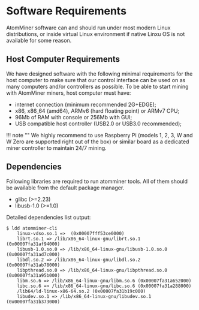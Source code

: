 # Software Requirements

AtomMiner software can and should run under most modern Linux distributions, or inside virtual Linux environment if native Linxu OS is not available for some reason.

## Host Computer Requirements

We have designed software with the following minimal requirements for the host computer to make sure that our control interface can be used on as many computers and/or controllers as possible. To be able to start mining with AtomMiner miners, host computer must have:

* internet connection (minimum recommended 2G+EDGE);
* x86, x86_64 (amd64), ARMv6 (hard floating point) or ARMv7 CPU;
* 96Mb of RAM with console or 256Mb with GUI;
* USB compatible host controller (USB2.0 or USB3.0 recommended);

!!! note ""
    We highly recommend to use Raspberry Pi (models 1, 2, 3, W and W Zero are supported right out of the box) or similar board as a dedicated miner controller to maintain 24/7 mining.


## Dependencies

Following libraries are required to run atomminer tools. All of them should be available from the default package manager.

* glibc (>=2.23)
* libusb-1.0 (>=1.0)

Detailed dependencies list output:
```
$ ldd atomminer-cli 
    linux-vdso.so.1 =>  (0x00007fff53ce0000)
    librt.so.1 => /lib/x86_64-linux-gnu/librt.so.1 (0x00007fa31af94000)
    libusb-1.0.so.0 => /lib/x86_64-linux-gnu/libusb-1.0.so.0 (0x00007fa31ad7c000)
    libdl.so.2 => /lib/x86_64-linux-gnu/libdl.so.2 (0x00007fa31ab78000)
    libpthread.so.0 => /lib/x86_64-linux-gnu/libpthread.so.0 (0x00007fa31a95b000)
    libm.so.6 => /lib/x86_64-linux-gnu/libm.so.6 (0x00007fa31a652000)
    libc.so.6 => /lib/x86_64-linux-gnu/libc.so.6 (0x00007fa31a288000)
    /lib64/ld-linux-x86-64.so.2 (0x00007fa31b19c000)
    libudev.so.1 => /lib/x86_64-linux-gnu/libudev.so.1 (0x00007fa31b373000)
```
